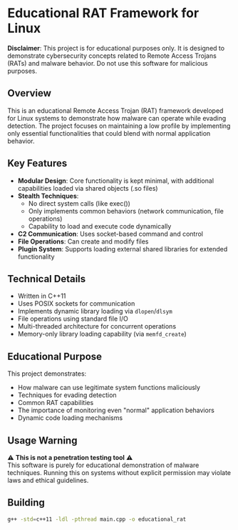 # Educational RAT Framework for Linux

**Disclaimer**: This project is for educational purposes only. It is designed to demonstrate cybersecurity concepts related to Remote Access Trojans (RATs) and malware behavior. Do not use this software for malicious purposes.

## Overview

This is an educational Remote Access Trojan (RAT) framework developed for Linux systems to demonstrate how malware can operate while evading detection. The project focuses on maintaining a low profile by implementing only essential functionalities that could blend with normal application behavior.

## Key Features

- **Modular Design**: Core functionality is kept minimal, with additional capabilities loaded via shared objects (.so files)
- **Stealth Techniques**:
  - No direct system calls (like exec())
  - Only implements common behaviors (network communication, file operations)
  - Capability to load and execute code dynamically
- **C2 Communication**: Uses socket-based command and control
- **File Operations**: Can create and modify files
- **Plugin System**: Supports loading external shared libraries for extended functionality

## Technical Details

- Written in C++11
- Uses POSIX sockets for communication
- Implements dynamic library loading via `dlopen`/`dlsym`
- File operations using standard file I/O
- Multi-threaded architecture for concurrent operations
- Memory-only library loading capability (via `memfd_create`)

## Educational Purpose

This project demonstrates:
- How malware can use legitimate system functions maliciously
- Techniques for evading detection
- Common RAT capabilities
- The importance of monitoring even "normal" application behaviors
- Dynamic code loading mechanisms

## Usage Warning

⚠️ **This is not a penetration testing tool** ⚠️  
This software is purely for educational demonstration of malware techniques. Running this on systems without explicit permission may violate laws and ethical guidelines.

## Building

```bash
g++ -std=c++11 -ldl -pthread main.cpp -o educational_rat